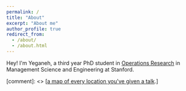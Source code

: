```yaml
---
permalink: /
title: "About"
excerpt: "About me"
author_profile: true
redirect_from: 
  - /about/
  - /about.html
---
```

Hey! I'm Yeganeh, a third year PhD student in [Operations Research](https://or.stanford.edu/) in Management Science and Engineering at Stanford.

 [comment]: <> [[a map of every location you've given a talk](https://academicpages.github.io/talkmap.html).]


